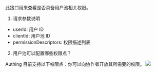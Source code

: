 此接口用来查看是否具备用户池相关权限。
1. 请求参数说明
- userId: 用户 ID
- clientId: 用户池 ID
- permissionDescriptors: 权限描述列表

2. 用户池可以配置哪些权限点？

Authing 目前支持以下权限点：你可以向协作者开放其所需要的权限。
![](http://lcjim-img.oss-cn-beijing.aliyuncs.com/2019-10-24-102003.png)
